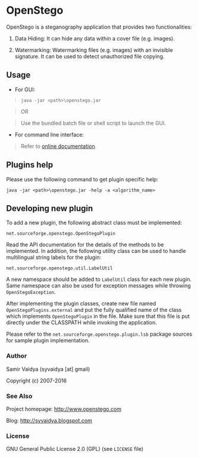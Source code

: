 # OpenStego

OpenStego is a steganography application that provides two functionalities:

1. Data Hiding: It can hide any data within a cover file (e.g. images).

2. Watermarking: Watermarking files (e.g. images) with an invisible signature. It can be used to detect unauthorized file copying.

## Usage

* For GUI:

> `java -jar <path>\openstego.jar`

> OR

> Use the bundled batch file or shell script to launch the GUI.

* For command line interface:

> Refer to [online documentation](http://www.openstego.com/cmdline.html).

## Plugins help
Please use the following command to get plugin specific help:

`java -jar <path>\openstego.jar -help -a <algorithm_name>`


## Developing new plugin

To add a new plugin, the following abstract class must be implemented:

`net.sourceforge.openstego.OpenStegoPlugin`

Read the API documentation for the details of the methods to be implemented. In addition, the following utility class can be used to handle multilingual string labels for the plugin:

`net.sourceforge.openstego.util.LabelUtil`

A new namespace should be added to `LabelUtil` class for each new plugin. Same namespace can also be used for exception messages while throwing `OpenStegoException`.

After implementing the plugin classes, create new file named `OpenStegoPlugins.external` and put the fully qualified name of the class which implements `OpenStegoPlugin` in the file. Make sure that this file is put directly under the CLASSPATH while invoking the application.

Please refer to the `net.sourceforge.openstego.plugin.lsb` package sources for sample plugin implementation.

### Author

Samir Vaidya (syvaidya [at] gmail)

Copyright (c) 2007-2016

### See Also

Project homepage: http://www.openstego.com

Blog: http://syvaidya.blogspot.com

### License

GNU General Public License 2.0 (GPL) (see ```LICENSE``` file)

